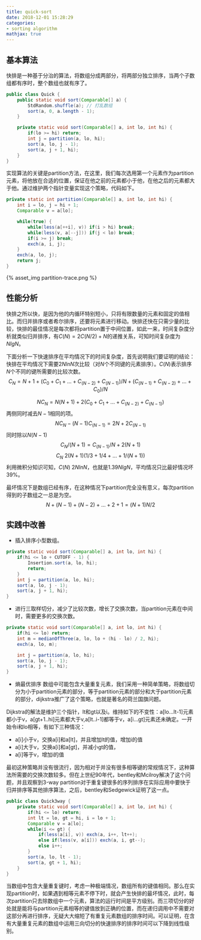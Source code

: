 ```yaml
---
title: quick-sort
date: 2018-12-01 15:28:29
categories:
- sorting algorithm
mathjax: true
---
```


## 基本算法
快排是一种基于分治的算法，将数组分成两部分，将两部分独立排序，当两个子数组都有序时，整个数组也就有序了。
```java
public class Quick {
    public static void sort(Comparable[] a) {
        StdRandom.shuffle(a); // 打乱数组
        sort(a, 0, a.length - 1);
    }

    private static void sort(Comparable[] a, int lo, int hi) {
        if(lo >= hi) return;
        int j = partition(a, lo, hi);
        sort(a, lo, j - 1);
        sort(a, j + 1, hi);
    }
}
```
<!-- more -->
实现算法的关键是partition方法，在这里，我们每次选用第一个元素作为partition元素，将他放在合适的位置，保证在他之前的元素都小于他，在他之后的元素都大于他。通过维护两个指针变量实现这个策略，代码如下。
```java
private static int partition(Comparable[] a, int lo, int hi) {
    int i = lo, j = hi + 1;
    Comparable v = a[lo];

    while(true) {
        while(less(a[++i], v)) if(i > hi) break;
        while(less(v, a[--j])) if(j < lo) break;
        if(i >= j) break;
        exch(a, i, j);
    }
    exch(a, lo, j);
    return j;
}
```

{% asset_img partition-trace.png %}

## 性能分析

快排之所以快，是因为他的内循环特别短小，只将有限数量的元素和固定的值相比。而归并排序或者希尔排序，还要将元素进行移动。快排还快在只需少量的比较，快排的最佳情况是每次都将partition置于中间位置，如此一来，时间复杂度分析就类似归并排序，有$C(N) = 2C(N/2) + N$的递推关系，可知时间复杂度为$NlgN$。

下面分析一下快速排序在平均情况下的时间复杂度，首先说明我们要证明的结论：快排在平均情况下需要$2NlnN$次比较（对$N$个不同键的元素排序）。$C(N)$表示排序$N$个不同的键所需要的比较次数。
$$C_N = N + 1 + (C_0 + C_1 + ... + C_(N - 2) + C_(N - 1)) / N + (C_(N - 1) + C_(N - 2) + ... + C_0) / N$$

$$NC_N=N(N+1)+2(C_0+C_1+...+C_(N-2)+C_(N-1))$$
两侧同时减去$N-1$相同的项。
$$NC_N-(N-1)C_(N-1)=2N+2C_(N-1)$$
同时除以$N(N-1)$
$$C_N/(N+1)=C_(N-1)/N+2(N+1)$$
$$C_N~2(N+1)(1/3+1/4+...+1/(N+1))$$
利用微积分知识可知，$C(N)~2NlnN$，也就是$1.39NlgN$，平均情况只比最好情况坏39%。

最坏情况下是数组已经有序，在这种情况下partition完全没有意义，每次partition得到的子数组之一总是为空。
$$N+(N-1)+(N-2)+...+2+1=(N+1)N/2$$

## 实践中改善

- 插入排序小型数组。
```java
private static void sort(Comparable[] a, int lo, int hi) {
    if(hi <= lo + CUTOFF - 1) {
        Insertion.sort(a, lo, hi);
        return;
    }
    int j = partition(a, lo, hi);
    sort(a, lo, j - 1);
    sort(a, j + 1, hi);
}
```
- 进行三取样切分，减少了比较次数，增长了交换次数，当partition元素在中间时，需要更多的交换次数。
```java
private static void sort(Comparable[] a, int lo, int hi) {
    if(hi <= lo) return;
    int m = medianOfThree(a, lo, lo + (hi - lo) / 2, hi);
    exch(a, lo, m);

    int j = partition(a, lo, hi);
    sort(a, lo, j - 1);
    sort(a, j + 1, hi);
}
```
- 熵最优排序
数组中可能包含大量重复元素，我们采用一种简单策略，将数组切分为小于partition元素的部分，等于partition元素的部分和大于partition元素的部分，dijkstra推广了这个策略，也就是著名的荷兰国旗问题。

Dijkstra的解法是维护三个指针，lt和gt以及i。维持如下的不变性：a[lo...lt-1]元素都小于v，a[gt+1..hi]元素都大于v,a[lt..i-1]都等于v，a[i...gt]元素还未确定。一开始令i和lo相等，有如下三种情况：
- a[i]小于v，交换a[i]和a[lt]，并且增加lt的值，增加i的值
- a[i]大于v，交换a[i]和a[gt]，并减小gt的值，
- a[i]等于v，增加i的值

最初这种策略并没有很流行，因为相对于并没有很多相等键的常规情况下，这种算法所需要的交换次数较多。但在上世纪90年代，bentley和Mcilroy解决了这个问题，并且观察到3-way partition对于重复键很多的序列排序在实际应用中要快于归并排序等其他排序算法，之后，bentley和Sedgewick证明了这一点。

```java
public class Quick3way {
    private static void sort(Comparable[] a, int lo, int hi) {
        if(hi <= lo) return;
        int lt = lo, gt = hi, i = lo + 1;
        Comparable v = a[lo];
        while(i <= gt) {
            if(less(a[i], v)) exch(a, i++, lt++);
            else if(less(v, a[i])) exch(a, i, gt--);
            else i++;
        }
        sort(a, lo, lt - 1);
        sort(a, gt + 1, hi);
    }
}
```

当数组中包含大量重复键时，考虑一种极端情况，数组所有的键值相同。那么在实现partition时，如果遇到相等元素不停下时，就会产生快排的最坏情况，此时，每次partition只去除数组中一个元素，算法的运行时间是平方级别。而三项切分的好处就是能将与partition元素相等的键值放到正确的位置，而在递归调用中不需要对这部分再进行排序，无疑大大缩短了有重复元素数组的排序时间。可以证明，在含有大量重复元素的数组中运用三向切分的快速排序的排序时间可以下降到线性级别。
